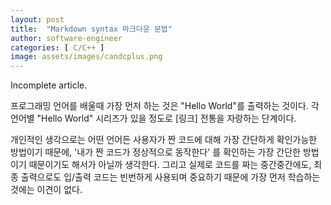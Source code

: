 ```yaml
---
layout: post
title:  "Markdown syntax 마크다운 문법"
author: software-engineer
categories: [ C/C++ ]
image: assets/images/candcplus.png
---
```


Incomplete article. 


프로그래밍 언어를 배울때 가장 먼저 하는 것은 "Hello World"를 출력하는 것이다. 각 언어별 "Hello World" 시리즈가 있을 정도로 [링크] 전통을 자랑하는 단계이다. 


개인적인 생각으로는 어떤 언어든 사용자가 짠 코드에 대해 가장 간단하게 확인가능한 방법이기 때문에, '내가 짠 코드가 정상적으로 동작한다' 를 확인하는 가장 간단한 방법이기 때문이기도 해서가 아닐까 생각한다. 그리고 실제로 코드를 짜는 중간중간에도, 최종 출력으로도 입/출력 코드는 빈번하게 사용되며 중요하기 때문에 가장 먼저 학습하는 것에는 이견이 없다. 
